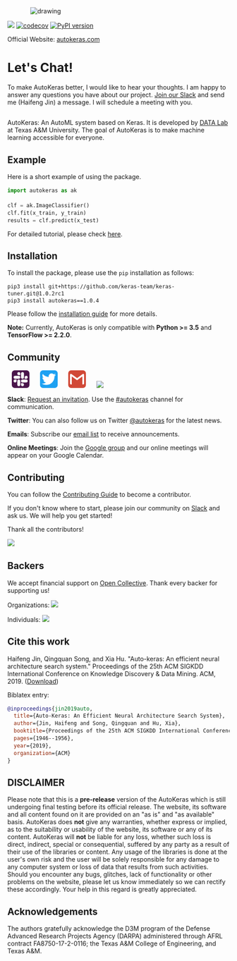 <img src="https://autokeras.com/img/row_red.svg" alt="drawing" width="400px" style="display: block; margin-left: auto; margin-right: auto"/>

![](https://github.com/keras-team/autokeras/workflows/Tests/badge.svg?branch=master)
[![codecov](https://codecov.io/gh/keras-team/autokeras/branch/master/graph/badge.svg)](https://codecov.io/gh/keras-team/autokeras)
[![PyPI version](https://badge.fury.io/py/autokeras.svg)](https://badge.fury.io/py/autokeras)

Official Website: [autokeras.com](https://autokeras.com)

# Let's Chat!
To make AutoKeras better, I would like to hear your thoughts.
I am happy to answer any questions you have about our project.
[Join our Slack](#community) and send me (Haifeng Jin) a message.
I will schedule a meeting with you.

##
AutoKeras: An AutoML system based on Keras.
It is developed by <a href="http://faculty.cs.tamu.edu/xiahu/index.html" target="_blank" rel="nofollow">DATA Lab</a> at Texas A&M University.
The goal of AutoKeras is to make machine learning accessible for everyone.

## Example

Here is a short example of using the package.

```python
import autokeras as ak

clf = ak.ImageClassifier()
clf.fit(x_train, y_train)
results = clf.predict(x_test)
```

For detailed tutorial, please check [here](https://autokeras.com/tutorial/overview/).

## Installation

To install the package, please use the `pip` installation as follows:

```shell
pip3 install git+https://github.com/keras-team/keras-tuner.git@1.0.2rc1
pip3 install autokeras==1.0.4
```

Please follow the [installation guide](https://autokeras.com/install) for more details.

**Note:** Currently, AutoKeras is only compatible with **Python >= 3.5** and **TensorFlow >= 2.2.0**.

## Community
<p float="left">
<a href="https://keras-slack-autojoin.herokuapp.com/"><img src="https://raw.githubusercontent.com/keras-team/autokeras/master/docs/templates/img/slack.svg" width="40px" hspace="10"></a>
<a href="https://twitter.com/autokeras"><img src="https://raw.githubusercontent.com/keras-team/autokeras/master/docs/templates/img/twitter.svg" width="40px" hspace="10"></a>
<a href="https://groups.google.com/forum/#!forum/autokeras-announce/join"><img src="https://raw.githubusercontent.com/keras-team/autokeras/master/docs/templates/img/gmail.svg" width="40px" hspace="10"></a>
<a href="https://groups.google.com/forum/#!forum/autokeras/join"><img src="https://raw.githubusercontent.com/keras-team/autokeras/master/docs/templates/img/calendar.svg" width="40px" hspace="10"></a>
</p>

**Slack**:
[Request an invitation](https://keras-slack-autojoin.herokuapp.com/).
Use the [#autokeras](https://app.slack.com/client/T0QKJHQRE/CSZ5MKZFU) channel for communication.

**Twitter**:
You can also follow us on Twitter [@autokeras](https://twitter.com/autokeras) for the latest news.

**Emails**:
Subscribe our [email list](https://groups.google.com/forum/#!forum/autokeras-announce/join) to receive announcements.

**Online Meetings**:
Join the [Google group](https://groups.google.com/forum/#!forum/autokeras/join) and our online meetings will appear on your Google Calendar.

## Contributing

You can follow the [Contributing Guide](https://autokeras.com/contributing/) to become a contributor.

If you don't know where to start, please join our community on [Slack](https://autokeras.com/#community) and ask us.
We will help you get started!

Thank all the contributors!

<a href="https://github.com/keras-team/autokeras/graphs/contributors"><img src="https://opencollective.com/autokeras/contributors.svg?avatarHeight=24&width=890&button=false" /></a>


## Backers

We accept financial support on [Open Collective](https://opencollective.com/autokeras).
Thank every backer for supporting us!

Organizations:
<a href="https://opencollective.com/autokeras#backers" target="_blank"><img src="https://opencollective.com/autokeras/sponsor.svg?avatarHeight=24&width=890&button=false"></a>

Individuals:
<a href="https://opencollective.com/autokeras#backers" target="_blank"><img src="https://opencollective.com/autokeras/backer.svg?avatarHeight=24&width=890&button=false"></a>

## Cite this work

Haifeng Jin, Qingquan Song, and Xia Hu. "Auto-keras: An efficient neural architecture search system." Proceedings of the 25th ACM SIGKDD International Conference on Knowledge Discovery & Data Mining. ACM, 2019. ([Download](https://www.kdd.org/kdd2019/accepted-papers/view/auto-keras-an-efficient-neural-architecture-search-system))

Biblatex entry:

```bibtex
@inproceedings{jin2019auto,
  title={Auto-Keras: An Efficient Neural Architecture Search System},
  author={Jin, Haifeng and Song, Qingquan and Hu, Xia},
  booktitle={Proceedings of the 25th ACM SIGKDD International Conference on Knowledge Discovery \& Data Mining},
  pages={1946--1956},
  year={2019},
  organization={ACM}
}
```

## DISCLAIMER

Please note that this is a **pre-release** version of the AutoKeras which is still undergoing final testing before its official release. The website, its software and all content found on it are provided on an
"as is" and "as available" basis. AutoKeras does **not** give any warranties, whether express or implied, as to the suitability or usability of the website, its software or any of its content. AutoKeras will **not** be liable for any loss, whether such loss is direct, indirect, special or consequential, suffered by any party as a result of their use of the libraries or content. Any usage of the libraries is done at the user's own risk and the user will be solely responsible for any damage to any computer system or loss of data that results from such activities. Should you encounter any bugs, glitches, lack of functionality or
other problems on the website, please let us know immediately so we
can rectify these accordingly. Your help in this regard is greatly
appreciated.

## Acknowledgements

The authors gratefully acknowledge the D3M program of the Defense Advanced Research Projects Agency (DARPA) administered through AFRL contract FA8750-17-2-0116; the Texas A&M College of Engineering, and Texas A&M.
